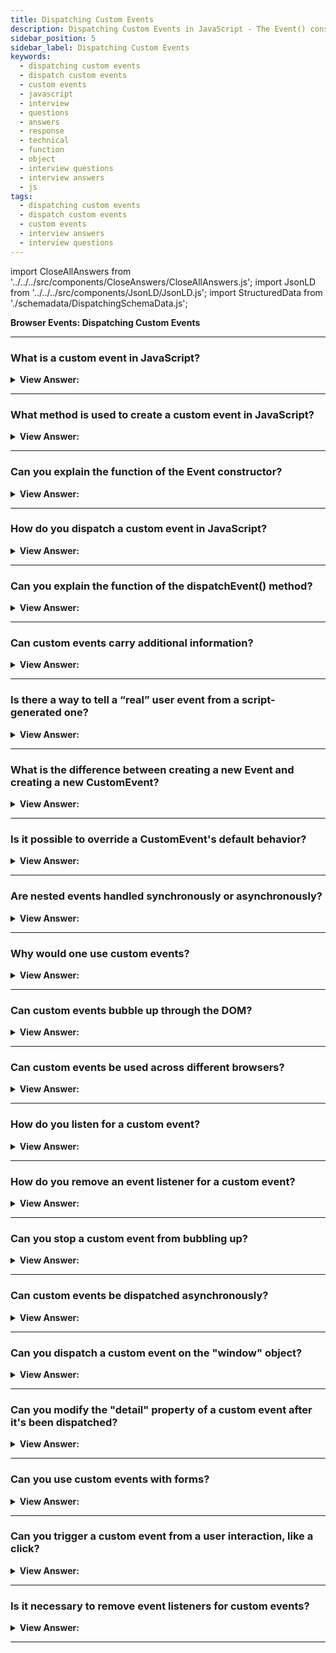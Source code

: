 ```yaml
---
title: Dispatching Custom Events
description: Dispatching Custom Events in JavaScript - The Event() constructor creates a new Event. - JavaScript Interview Questions & Answers
sidebar_position: 5
sidebar_label: Dispatching Custom Events
keywords:
  - dispatching custom events
  - dispatch custom events
  - custom events
  - javascript
  - interview
  - questions
  - answers
  - response
  - technical
  - function
  - object
  - interview questions
  - interview answers
  - js
tags:
  - dispatching custom events
  - dispatch custom events
  - custom events
  - interview answers
  - interview questions
---
```


import CloseAllAnswers from '../../../src/components/CloseAnswers/CloseAllAnswers.js';
import JsonLD from '../../../src/components/JsonLD/JsonLD.js';
import StructuredData from './schemadata/DispatchingSchemaData.js';

<JsonLD data={StructuredData} />

<head>
  <title>Dispatching Custom Events | JavaScript Phone Interview</title>
</head>

**Browser Events: Dispatching Custom Events**

<CloseAllAnswers />

---

### What is a custom event in JavaScript?

<details>
  <summary><strong>View Answer:</strong></summary>
  <div>
  <div><strong>Interview Response:</strong> A custom event is a user-defined event that can be created and dispatched to perform actions not covered by built-in events.
  </div>
  </div>
</details>

---

### What method is used to create a custom event in JavaScript?

<details>
  <summary><strong>View Answer:</strong></summary>
  <div>
  <div><strong>Interview Response:</strong> The CustomEvent() constructor is used to create and initialize custom events in JavaScript. You can then dispatch these events using the dispatchEvent() method.
  </div><br />
  <div><strong className="codeExample">Code Example:</strong><br /><br />

  <div></div>

You can create custom events in JavaScript using the `CustomEvent` constructor. This allows you to define your own events that can carry custom data.

```javascript
// Create a custom event with the name 'myEvent'
let myEvent = new CustomEvent('myEvent', {
  detail: {
    message: 'This is my custom event!'
  }
});

// Dispatch the event
document.dispatchEvent(myEvent);
```

In this example, 'myEvent' is a custom event that carries data in its `detail` property. The data can be anything you want - in this case, an object with a `message` property.

You can listen for the custom event just like you would with standard events:

```javascript
document.addEventListener('myEvent', function(event) {
  console.log(event.detail.message); // Logs 'This is my custom event!'
});
```

When the 'myEvent' event is dispatched, the event listener logs the message stored in the event's `detail` property.

  </div>
  </div>
</details>

---

### Can you explain the function of the Event constructor?

<details>
  <summary><strong>View Answer:</strong></summary>
  <div>
  <div><strong>Interview Response:</strong> The Event() constructor creates a new Event. We can create custom events or act on built-in events, such as click, mousedown, etc. There are two arguments the event type (custom or built-in) and the options. The type is a DOMString representing the name of the event. The second argument is the option that includes the bubble, cancelable, and compose option properties, all set to false by default.</div><br />
  <div><strong>Technical Response:</strong> Built-in event classes form a hierarchy, like DOM element classes. The root is the built-in Event class, and the Event() constructor creates a new Event. We can create custom events or act on built-in events, such as click, mousedown, etc. There are two arguments the event type (custom or built-in) and the options. The type is a DOMString representing the name of the event. The second argument is the option that includes the bubble, cancelable, and composes option properties. Bubbles is a Boolean value that indicates whether the event bubbles; the default value is false. Cancelable is a Boolean that indicates whether or not the event cancels out. Composed is a Boolean that indicates whether the event triggers listeners outside of a shadow root, set to false by default.
  </div><br />
  <div><strong className="codeExample">Code Example:</strong><br /><br />

<strong>Syntax: </strong> const event = new Event("look", &#123;"bubbles":true, "cancelable":false&#125;);<br /><br />

  <div></div>

```js
// create a look event that bubbles up and cannot be canceled
const evt = new Event('look', { bubbles: true, cancelable: false });
document.dispatchEvent(evt);

// event can be dispatched from any element, not only the document
myDiv.dispatchEvent(evt);
```

  </div>
  </div>
</details>

---

### How do you dispatch a custom event in JavaScript?

<details>
  <summary><strong>View Answer:</strong></summary>
  <div>
  <div><strong>Interview Response:</strong> In JavaScript, a custom event is dispatched using the dispatchEvent() method.
  </div><br />
  <div><strong className="codeExample">Code Example:</strong><br /><br />

  <div></div>

```javascript
let event = new CustomEvent('myEvent', {detail: {key: 'value'}});
document.dispatchEvent(event);
```

This code creates and dispatches a custom event named 'myEvent'.

  </div>
  </div>
</details>

---

### Can you explain the function of the dispatchEvent() method?

<details>
  <summary><strong>View Answer:</strong></summary>
  <div>
  <div><strong>Interview Response:</strong> The `dispatchEvent()` method is used to dispatch an event to a target element. It triggers all listeners for that event type and returns a boolean indicating if the event was cancelled. After an event object gets created, we should “run” it on an element using the call elem.dispatchEvent(event). Then handlers react to it as if it were a regular browser event. If the event was created with the bubbles flag, it bubbles up.
    </div><br />
  <div><strong className="codeExample">Code Example:</strong><br /><br />

<strong>Syntax: </strong> elem.dispatchEvent(event);<br /><br />

  <div></div>

```html
<button id="elem" onclick="alert('Click!');">Auto-click</button>

<script>
  let event = new Event('click');
  elem.dispatchEvent(event);
</script>
```

  </div>
  </div>
</details>

---

### Can custom events carry additional information?

<details>
  <summary><strong>View Answer:</strong></summary>
  <div>
  <div><strong>Interview Response:</strong> Yes, custom events in JavaScript can carry additional information in the `detail` property when they're created with the `CustomEvent` constructor. This `detail` property can hold any kind of data.
  </div><br />
  <div><strong className="codeExample">Code Example:</strong><br /><br />

  <div></div>

```javascript
// Create a custom event 'userLogin' with additional data
let userLoginEvent = new CustomEvent('userLogin', {
  detail: {
    username: 'JohnDoe',
    timestamp: new Date()
  }
});

// Dispatch the event
document.dispatchEvent(userLoginEvent);
```

And then, you can listen for this event and access the data like this:

```javascript
// Listen for 'userLogin' event
document.addEventListener('userLogin', function(event) {
  console.log(`User ${event.detail.username} logged in at ${event.detail.timestamp}`);
});
```

In this example, when the 'userLogin' event is dispatched, the username and timestamp stored in the event's `detail` property are logged to the console.

  </div>
  </div>
</details>

---

### Is there a way to tell a “real” user event from a script-generated one?

<details>
  <summary><strong>View Answer:</strong></summary>
  <div>
  <div><strong>Interview Response:</strong> Yes, the isTrusted read-only property of the Event interface is a Boolean that is true when a user action generates the event and false when the event was created or modified by a script or dispatched via dispatchEvent() method.
    </div><br />
  <div><strong className="codeExample">Code Example:</strong><br /><br />

<strong>Syntax: </strong> let eventIsTrusted = event.isTrusted;<br /><br />

  <div></div>

```js
if (e.isTrusted) {
  /* The event is trusted */
} else {
  /* The event is not trusted */
}
```

  </div>
  </div>
</details>

---

### What is the difference between creating a new Event and creating a new CustomEvent?

<details>
  <summary><strong>View Answer:</strong></summary>
  <div>
  <div><strong>Interview Response:</strong> The CustomEvent constructor extends the Event constructor, adding the detail property, which allows passing custom data and aiding in resolving conflicts. The Event constructor doesn't have this additional functionality. In this case, it is the recommended approach. Besides, the event class describes “what kind of event” it is, and if the event is custom, we should use CustomEvent to be clear about it.</div><br />
  <div><strong>Technical Response:</strong> Technically, CustomEvent is the same as Event, with one exception. In the second argument (object), we can add property details for any custom information we want to pass with the event. The detail property can have any data. Technically we could live without it because we can assign any properties to a regular new Event object after its creation. But CustomEvent provides the unique detail field to evade conflicts with other event properties. In this case, it is the recommended approach. Besides, the event class describes “what kind of event” it is, and if the event is custom, we should use CustomEvent to be clear about it.
  </div><br />
  <div><strong className="codeExample">Code Example:</strong><br /><br />

  <div></div>

```html
<h1 id="elem">Hello for John!</h1>

<script>
  // additional details come with the event to the handler
  elem.addEventListener('hello', function (event) {
    alert(event.detail.name);
  });

  elem.dispatchEvent(
    new CustomEvent('hello', {
      detail: { name: 'John' }, // special detail field
    })
  );
</script>
```

  </div>
  </div>
</details>

---

### Is it possible to override a CustomEvent's default behavior?

<details>
  <summary><strong>View Answer:</strong></summary>
  <div>
  <div><strong>Interview Response:</strong> Yes, if a CustomEvent is dispatched with the `cancelable` property set to `true`, its default behavior can be overridden using `preventDefault()`.
    </div><br />
  <div><strong>Technical Response:</strong> Yes, you can use event.preventDefault as you would with a regular Event. By calling event.preventDefault(), an event handler may signal that those actions should get canceled. In that case, the call to elem.dispatchEvent(event) returns false. And the code that dispatched it knows that it should not continue. Please note: the event must have the flag cancelable: true, otherwise the call event.preventDefault() is ignored.
    </div><br />
  <div><strong className="codeExample">Code Example:</strong><br /><br />

  <div></div>

```html
<pre id="rabbit">
  |\   /|
   \|_|/
   /. .\
  =\_Y_/=
   {>o<}
</pre>
<button onclick="hide()">Hide()</button>

<script>
  function hide() {
    let event = new CustomEvent('hide', {
      cancelable: true, // without that flag preventDefault doesn't work
    });
    if (!rabbit.dispatchEvent(event)) {
      alert('The action was prevented by a handler');
    } else {
      rabbit.hidden = true;
    }
  }

  rabbit.addEventListener('hide', function (event) {
    if (confirm('Call preventDefault?')) {
      event.preventDefault();
    }
  });
</script>
```

  </div>
  </div>
</details>

---

### Are nested events handled synchronously or asynchronously?

<details>
  <summary><strong>View Answer:</strong></summary>
  <div>
  <div><strong>Interview Response:</strong> Nested events in JavaScript are handled synchronously. The outer event will pause its execution until the nested (or inner) event has completed.
    </div><br />
  <div><strong>Technical Response:</strong> Nested events are handled synchronously by default. Usually, events get processed in a queue. If the browser is processing onclick and a new event occurs, e.g., the mouse moved, then handling is queued up, corresponding mousemove handlers call after onclick processing finishes. The notable exception is when one event is initiated from within another, e.g., using dispatchEvent. Such events are processed immediately: new event handlers get called, and the current handling is resumed. However, you can implement asynchronous behavior explicitly by using setTimeout method.
    </div><br />
  <div><strong className="codeExample">Code Example:</strong><br /><br />

  <div></div>

```html
<button id="menu">Menu (click me)</button>

<script>
  menu.onclick = function () {
    alert(1);

    menu.dispatchEvent(
      new CustomEvent('menu-open', {
        bubbles: true,
      })
    );

    alert(2);
  };

  // triggers between 1 and 2
  document.addEventListener('menu-open', () => alert('nested'));
</script>
```

  </div>
  </div>
</details>

---

### Why would one use custom events?

<details>
  <summary><strong>View Answer:</strong></summary>
  <div>
  <div><strong>Interview Response:</strong> Custom events are used to decouple components in a JavaScript application, allowing them to communicate and synchronize actions without directly depending on each other, thus enhancing code maintainability and readability.
  </div>
  </div>
</details>

---

### Can custom events bubble up through the DOM?

<details>
  <summary><strong>View Answer:</strong></summary>
  <div>
  <div><strong>Interview Response:</strong> Yes, custom events in JavaScript can bubble up through the DOM if the <strong>bubbles</strong> property is set to `true` in the options object when creating the event.
  </div><br />
  <div><strong className="codeExample">Code Example:</strong> Showing a custom event bubbling up through the DOM.<br /><br />

  <div></div>

```javascript
// Create a custom event 'myEvent' with bubbles set to true
let myEvent = new CustomEvent('myEvent', {
  bubbles: true,
  detail: { message: 'This is my custom event!' }
});

// Add an event listener to the parent element
document.querySelector('#parent').addEventListener('myEvent', function(event) {
  console.log('Parent received:', event.detail.message);
});

// Dispatch the event on the child element
document.querySelector('#child').dispatchEvent(myEvent);

// Assuming HTML structure like:
// <div id="parent">
//   <div id="child"></div>
// </div>
```

In this example, the 'myEvent' event is dispatched on the child element. Because the `bubbles` property is set to `true`, the event bubbles up to the parent element. The parent's event listener then logs the message stored in the event's `detail` property.

  </div>
  </div>
</details>

---

### Can custom events be used across different browsers?

<details>
  <summary><strong>View Answer:</strong></summary>
  <div>
  <div><strong>Interview Response:</strong> Yes, custom events are part of the standard DOM API and are supported across all modern browsers, including Chrome, Firefox, Safari, and Edge.
  </div>
  </div>
</details>

---

### How do you listen for a custom event?

<details>
  <summary><strong>View Answer:</strong></summary>
  <div>
  <div><strong>Interview Response:</strong> You can listen for a custom event using the `addEventListener()` method.</div><br />
  <div><strong className="codeExample">Code Example:</strong><br /><br />

  <div></div>

```js
document.addEventListener('myEvent', function(e) {
  // handle the event
});
```

  </div>
  </div>
</details>

---

### How do you remove an event listener for a custom event?

<details>
  <summary><strong>View Answer:</strong></summary>
  <div>
  <div><strong>Interview Response:</strong> The `removeEventListener()` method is used to stop listening to a custom event.</div><br />
  <div><strong className="codeExample">Code Example:</strong><br /><br />

  <div></div>

```js
function handler(e) { /*...*/ }
document.addEventListener('myEvent', handler);
// ...
document.removeEventListener('myEvent', handler);
```

  </div>
  </div>
</details>

---

### Can you stop a custom event from bubbling up?

<details>
  <summary><strong>View Answer:</strong></summary>
  <div>
  <div><strong>Interview Response:</strong> Yes, you can stop a custom event from bubbling up in JavaScript by calling the stopPropagation() method within the event handler for that custom event.</div><br />
  <div><strong className="codeExample">Code Example:</strong><br /><br />

  <div></div>

```javascript
document.addEventListener('myEvent', function(e) {
  e.stopPropagation(); // stops the event from bubbling up
  // handle the event
});

let event = new CustomEvent('myEvent', {bubbles: true});
document.dispatchEvent(event);
```

In this case, if 'myEvent' is dispatched on a child element, it will not bubble up to the document.

  </div>
  </div>
</details>

---

### Can custom events be dispatched asynchronously?

<details>
  <summary><strong>View Answer:</strong></summary>
  <div>
  <div><strong>Interview Response:</strong> Yes, custom events can be dispatched asynchronously using JavaScript's asynchronous functions, like `setTimeout`, `setInterval`, or inside a Promise or an async function.
  </div><br />
  <div><strong className="codeExample">Code Example:</strong> dispatching a custom event asynchronously with `setTimeout`.<br /><br />

  <div></div>

```javascript
// Create a custom event 'myEvent' with additional data
let myEvent = new CustomEvent('myEvent', {
  detail: {
    message: 'This is my custom event!'
  }
});

// Listen for 'myEvent' event
document.addEventListener('myEvent', function(event) {
  console.log(event.detail.message);
});

// Dispatch the event asynchronously
setTimeout(function() {
  document.dispatchEvent(myEvent);
}, 2000); // Dispatch event after 2 seconds
```

In this example, the 'myEvent' custom event is dispatched asynchronously 2 seconds after the script runs. When the event is dispatched, the message 'This is my custom event!' is logged to the console.

  </div>
  </div>
</details>

---

### Can you dispatch a custom event on the "window" object?

<details>
  <summary><strong>View Answer:</strong></summary>
  <div>
  <div><strong>Interview Response:</strong> Yes, you can dispatch a custom event on the `window` object using the `dispatchEvent()` method, just like with any other EventTarget in JavaScript.
  </div><br />
  <div><strong className="codeExample">Code Example:</strong> custom event being dispatched on the `window` object<br /><br />

  <div></div>

```javascript
// Create a custom event 'myEvent' with additional data
let myEvent = new CustomEvent('myEvent', {
  detail: {
    message: 'This is my custom event!'
  }
});

// Listen for 'myEvent' event on window
window.addEventListener('myEvent', function(event) {
  console.log(event.detail.message);
});

// Dispatch the event on window
window.dispatchEvent(myEvent);
```

In this example, the 'myEvent' custom event is dispatched on the `window` object. When the event is dispatched, the message 'This is my custom event!' is logged to the console.

  </div>
  </div>
</details>

---

### Can you modify the "detail" property of a custom event after it's been dispatched?

<details>
  <summary><strong>View Answer:</strong></summary>
  <div>
  <div><strong>Interview Response:</strong> No, you cannot modify the `detail` property of a custom event after it has been dispatched. The `detail` property is read-only after the event is created.
  </div>
  </div>
</details>

---

### Can you use custom events with forms?

<details>
  <summary><strong>View Answer:</strong></summary>
  <div>
  <div><strong>Interview Response:</strong> Yes, you can use custom events with forms in JavaScript. For example, you can dispatch a custom event when form data changes, validating input, or upon form submission.
  </div><br />
  <div><strong className="codeExample">Code Example:</strong><br /><br />

  <div></div>

```javascript
let form = document.querySelector('form');

form.addEventListener('submit', function(e) {
  e.preventDefault();
  let event = new CustomEvent('formSubmitted', { 
    detail: {
      formData: new FormData(form)
    }
  });
  form.dispatchEvent(event);
});

form.addEventListener('formSubmitted', function(e) {
  // handle form submission...
  console.log('Form was submitted with data: ', e.detail.formData);
});
```

In this example, a 'formSubmitted' custom event is dispatched when the form is submitted. The event carries the form data in its `detail` property.

  </div>
  </div>
</details>

---

### Can you trigger a custom event from a user interaction, like a click?

<details>
  <summary><strong>View Answer:</strong></summary>
  <div>
  <div><strong>Interview Response:</strong> Yes, a custom event can be dispatched in response to a user interaction, like a click. In the event handler for the click, call dispatchEvent() with the custom event.
  </div>
  </div>
</details>

---

### Is it necessary to remove event listeners for custom events?

<details>
  <summary><strong>View Answer:</strong></summary>
  <div>
  <div><strong>Interview Response:</strong> It's good practice to remove listeners when they're no longer needed to prevent memory leaks.
  </div><br />
  <div><strong className="codeExample">Code Example:</strong><br /><br />

  <div></div>

```javascript
// Create a custom event 'myEvent' with additional data
let myEvent = new CustomEvent('myEvent', {
  detail: {
    message: 'This is my custom event!'
  }
});

// Define the event listener function
function customEventHandler(event) {
  console.log(event.detail.message);
}

// Add the event listener
window.addEventListener('myEvent', customEventHandler);

// Dispatch the event on window
window.dispatchEvent(myEvent);

// Remove the event listener
window.removeEventListener('myEvent', customEventHandler);

// Try to dispatch the event again
window.dispatchEvent(myEvent); // Nothing will be logged to the console this time because the event listener was removed.
```

In this example, we first create the event, then define the event listener function, and add the listener. We dispatch the event, and the message 'This is my custom event!' gets logged to the console. Then we remove the event listener, and when we dispatch the event again, nothing is logged to the console because the event listener has been removed.

  </div>
  </div>
</details>

---
